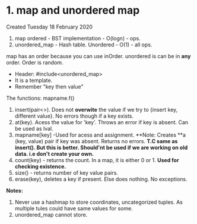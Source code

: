# 1. map and unordered map
Created Tuesday 18 February 2020


1. map ordered - BST implementation - O(logn) - ops.
2. unordered_map - Hash table. Unordered - O(1) - all ops.


map has an order because you can use inOrder.
unordered is can be in **any** order. Order is random.


* Header: #include<unordered_map>
* It is a template.
* Remember "key then value"


The functions: mapname.f()

1. insert(pair<>). Does not **overwite** the value if we try to {insert key, different value}. No errors though if a key exists.
2. at(key).  Acess the value for 'key'. Throws an error if key is absent. Can be used as lval. 
3. mapname[key] -Used for acess and assignment. **Note: Creates **a (key, value) pair if key was absent. Returns no errors. **T.C same as insert(). But this is better. Should'nt be used if we are working on old data. i.e don't create your own.**
4. count(key) - returns the count. In a map, it is either 0 or 1. **Used for checking existence.**
5. size() - returns number of key value pairs.
6. erase(key), deletes a key if present. Else does nothing. No exceptions.


**Notes:**

1. Never use a hashmap to store coordinates, uncategorized tuples. As multiple tules could have same values for some.
2. unordered_map cannot store.


